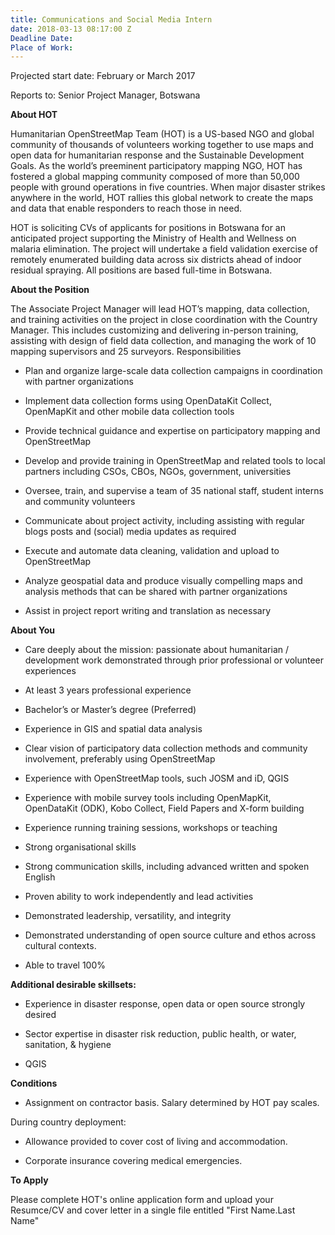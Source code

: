```yaml
---
title: Communications and Social Media Intern
date: 2018-03-13 08:17:00 Z
Deadline Date: 
Place of Work: 
---
```


Projected start date: February or March 2017

Reports to: Senior Project Manager, Botswana
 
**About HOT**

Humanitarian OpenStreetMap Team (HOT) is a US-based NGO and global community of thousands of volunteers working together to use maps and open data for humanitarian response and the Sustainable Development Goals. As the world’s preeminent participatory mapping NGO, HOT has fostered a global mapping community composed of more than 50,000 people with ground operations in five countries. When major disaster strikes anywhere in the world, HOT rallies this global network to create the maps and data that enable responders to reach those in need.

HOT is soliciting CVs of applicants for positions in Botswana for an anticipated project supporting the Ministry of Health and Wellness on malaria elimination. The project will undertake a field validation exercise of remotely enumerated building data across six districts ahead of indoor residual spraying. All positions are based full-time in Botswana.

 
**About the Position**

The Associate Project Manager will lead HOT’s mapping, data collection, and training activities on the project in close coordination with the Country Manager. This includes customizing and delivering in-person training, assisting with design of field data collection, and managing the work of 10 mapping supervisors and 25 surveyors.
Responsibilities

* Plan and organize large-scale data collection campaigns in coordination with partner organizations

* Implement data collection forms using OpenDataKit Collect, OpenMapKit and other mobile data collection tools

* Provide technical guidance and expertise on participatory mapping and OpenStreetMap

* Develop and provide training in OpenStreetMap and related tools to local partners including CSOs, CBOs, NGOs, government, universities

* Oversee, train, and supervise a team of 35 national staff, student interns and community volunteers

* Communicate about project activity, including assisting with regular blogs posts and (social) media updates as required

* Execute and automate data cleaning, validation and upload to OpenStreetMap

* Analyze geospatial data and produce visually compelling maps and analysis methods that can be shared with partner organizations

* Assist in project report writing and translation as necessary

**About You**

* Care deeply about the mission: passionate about humanitarian / development work demonstrated through prior professional or volunteer experiences

* At least 3 years professional experience

* Bachelor’s or Master’s degree (Preferred)

* Experience in GIS and spatial data analysis

* Clear vision of participatory data collection methods and community involvement, preferably using OpenStreetMap

* Experience with OpenStreetMap tools, such JOSM and iD, QGIS

* Experience with mobile survey tools including OpenMapKit, OpenDataKit (ODK), Kobo Collect, Field Papers and X-form building

* Experience running training sessions, workshops or teaching

* Strong organisational skills

* Strong communication skills, including advanced written and spoken English

* Proven ability to work independently and lead activities

* Demonstrated leadership, versatility, and integrity

* Demonstrated understanding of open source culture and ethos across cultural contexts.

* Able to travel 100%

**Additional desirable skillsets:**

* Experience in disaster response, open data or open source strongly desired

* Sector expertise in disaster risk reduction, public health, or water, sanitation, & hygiene

* QGIS

**Conditions**

* Assignment on contractor basis. Salary determined by HOT pay scales.

During country deployment:

* Allowance provided to cover cost of living and accommodation.

* Corporate insurance covering medical emergencies.

**To Apply**

Please complete HOT's online application form and upload your Resumce/CV and cover letter in a single file entitled "First Name.Last Name"